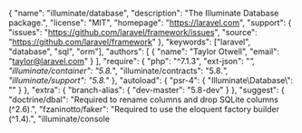 {
    "name": "illuminate/database",
    "description": "The Illuminate Database package.",
    "license": "MIT",
    "homepage": "https://laravel.com",
    "support": {
        "issues": "https://github.com/laravel/framework/issues",
        "source": "https://github.com/laravel/framework"
    },
    "keywords": ["laravel", "database", "sql", "orm"],
    "authors": [
        {
            "name": "Taylor Otwell",
            "email": "taylor@laravel.com"
        }
    ],
    "require": {
        "php": "^7.1.3",
        "ext-json": "*",
        "illuminate/container": "5.8.*",
        "illuminate/contracts": "5.8.*",
        "illuminate/support": "5.8.*"
    },
    "autoload": {
        "psr-4": {
            "Illuminate\\Database\\": ""
        }
    },
    "extra": {
        "branch-alias": {
            "dev-master": "5.8-dev"
        }
    },
    "suggest": {
        "doctrine/dbal": "Required to rename columns and drop SQLite columns (^2.6).",
        "fzaninotto/faker": "Required to use the eloquent factory builder (^1.4).",
        "illuminate/console